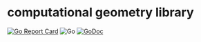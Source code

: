 # computational geometry library
[![Go Report Card](https://goreportcard.com/badge/github.com/zkmrgirish/geometry)](https://goreportcard.com/report/github.com/zkmrgirish/geometry)
![Go](https://github.com/zkmrgirish/geometry/workflows/Go/badge.svg)
[![GoDoc](https://godoc.org/github.com/zkmrgirish/geometry?status.svg)](https://godoc.org/github.com/zkmrgirish/geometry)
